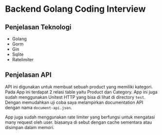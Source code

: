 # Backend Golang Coding Interview
## Penjelasan Teknologi

- Golang
- Gorm
- Gin
- Sqlite
- Ratelimiter

## Penjelasan API

API ini digunakan untuk membuat sebuah product yang memiliki kategori. Pada App ini terdapat 2 relasi table yaitu Product dan Category. App ini juga sudah menggunakan Unitest HTTP yang bisa di lihat di directory `test`. Dengan memudahkan uji coba saya melampirkan documentation API dengan nama `document-api.json`.

App juga sudah menggunakan rate limiter yang berfungsi untuk mengatasi many request oleh user. biasanya di sebut dengan cache sementara atau disimpan dalam memori.


